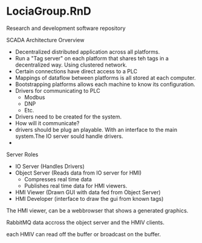 LociaGroup.RnD
==============

Research and development software repository

SCADA Architecture Orverview


* Decentralized distributed application across all platforms.
* Run a "Tag server" on each platform that shares teh tags in a decentralized way. Using clustered network.
* Certain connections have direct access to a PLC 
* Mappings of dataflow between platforms is all stored at each computer.
* Bootstrapping platforms allows each machine to know its configuration. 
* Drivers for communicating to PLC
    * Modbus
    * DNP
    * Etc.
* Drivers need to be created for the system. 
* How will it communicate?
* drivers should be plug an playable. With an interface to the main system.The IO server sould handle drivers.
* 


Server Roles 
- IO Server (Handles Drivers)
- Object Server (Reads data from IO server for HMI)
    - Compresses real time data
    - Publishes real time data for HMI viewers.
- HMI Viewer (Drawn GUI with data fed from Object Server)
- HMI Developer (interface to draw the gui from known tags)


The HMI viewer, can be a webbrowser that shows a generated graphics.

RabbitMQ data accross the object server and the HMIV clients. 

each HMIV can read off the buffer or broadcast on the buffer. 




